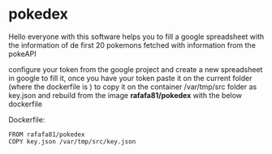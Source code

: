 # pokedex
Hello everyone with this software helps you to fill a google spreadsheet with the information of de first 20 pokemons fetched with information from the pokeAPI

configure your token from the google project and create a new spreadsheet in google to fill it, once you have your token paste it on the current folder (where the dockerfile is ) to copy it on the container /var/tmp/src folder as key.json and rebuild from the image **rafafa81/pokedex** with the below dockerfile

Dockerfile:
```
FROM rafafa81/pokedex
COPY key.json /var/tmp/src/key.json
```
